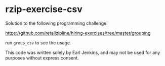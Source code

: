 # rzip-exercise-csv

Solution to the following programming challenge:

https://github.com/retailzipline/hiring-exercises/tree/master/grouping

run `group_csv` to see the usage.

This code was written solely by Earl Jenkins, and may not be used for any purposes without express consent.
